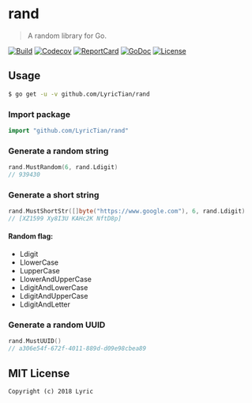 # rand

> A random library for Go.

[![Build][build-status-image]][build-status-url] [![Codecov][codecov-image]][codecov-url] [![ReportCard][reportcard-image]][reportcard-url] [![GoDoc][godoc-image]][godoc-url] [![License][license-image]][license-url]

## Usage

```bash
$ go get -u -v github.com/LyricTian/rand
```

### Import package

```go
import "github.com/LyricTian/rand"
```

### Generate a random string

```go
rand.MustRandom(6, rand.Ldigit)
// 939430
```

### Generate a short string

```go
rand.MustShortStr([]byte("https://www.google.com"), 6, rand.Ldigit)
// [XZ1599 Xy8I3U KAHc2K NftD8p]
```

#### Random flag:

- Ldigit
- LlowerCase
- LupperCase
- LlowerAndUpperCase
- LdigitAndLowerCase
- LdigitAndUpperCase
- LdigitAndLetter

### Generate a random UUID

```go
rand.MustUUID()
// a306e54f-672f-4011-889d-d09e98cbea89
```

## MIT License

    Copyright (c) 2018 Lyric

[build-status-url]: https://travis-ci.org/LyricTian/rand
[build-status-image]: https://travis-ci.org/LyricTian/rand.svg?branch=master
[codecov-url]: https://codecov.io/gh/LyricTian/rand
[codecov-image]: https://codecov.io/gh/LyricTian/rand/branch/master/graph/badge.svg
[reportcard-url]: https://goreportcard.com/report/github.com/LyricTian/rand
[reportcard-image]: https://goreportcard.com/badge/github.com/LyricTian/rand
[godoc-url]: https://godoc.org/github.com/LyricTian/rand
[godoc-image]: https://godoc.org/github.com/LyricTian/rand?status.svg
[license-url]: http://opensource.org/licenses/MIT
[license-image]: https://img.shields.io/npm/l/express.svg
